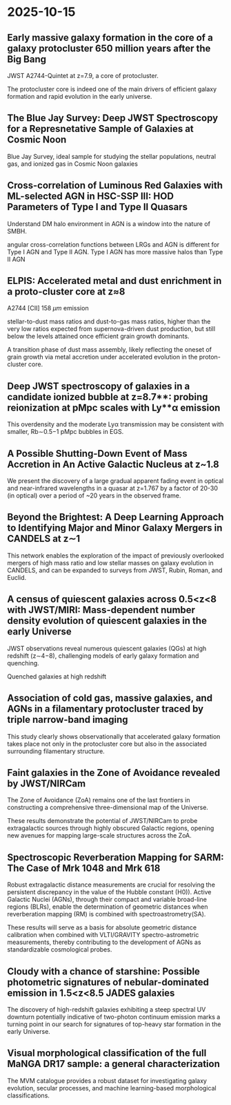 # 2025-10-15

## Early massive galaxy formation in the core of a galaxy protocluster 650 million years after the Big Bang 

JWST A2744-Quintet at z=7.9, a core of protocluster. 

The protocluster core is indeed one of the main drivers of efficient galaxy formation and rapid evolution in the early universe.

## The Blue Jay Survey: Deep JWST Spectroscopy for a Represnetative Sample of Galaxies at Cosmic Noon

Blue Jay Survey, ideal sample for studying the stellar populations, neutral gas, and ionized gas in Cosmic Noon galaxies

## Cross-correlation of Luminous Red Galaxies with ML-selected AGN in HSC-SSP III: HOD Parameters of Type I and Type II Quasars

Understand DM halo environment in AGN is a window into the nature of SMBH.

angular cross-correlation functions between LRGs and AGN is different for Type I AGN and Type II AGN. Type I AGN has more massive halos than Type II AGN

## **ELPIS: Accelerated metal and dust enrichment in a proto-cluster core at** z≈8

A2744 [CII] 158 $\mu m$ emission 

stellar-to-dust mass ratios and dust-to-gas mass ratios, higher than the very low ratios expected from supernova-driven dust production, but still below the levels attained once efficient grain growth dominants.

A transition phase of dust mass assembly, likely reflecting the oneset of grain growth via metal accretion under accelerated evolution in the proton-cluster core.

## **Deep JWST spectroscopy of galaxies in a candidate ionized bubble at** z=8.7**: probing reionization at pMpc scales with Ly**α **emission**

This overdensity and the moderate Lyα transmission may be consistent with smaller, Rb∼0.5−1 pMpc bubbles in EGS. 

## **A Possible Shutting-Down Event of Mass Accretion in An Active Galactic Nucleus at z~1.8**

We present the discovery of a large gradual apparent fading event in optical and near-infrared wavelengths in a quasar at z=1.767 by a factor of 20-30 (in optical) over a period of ~20 years in the observed frame.

## **Beyond the Brightest: A Deep Learning Approach to Identifying Major and Minor Galaxy Mergers in CANDELS at** z∼1

This network enables the exploration of the impact of previously overlooked mergers of high mass ratio and low stellar masses on galaxy evolution in CANDELS, and can be expanded to surveys from JWST, Rubin, Roman, and Euclid.

## **A census of quiescent galaxies across** 0.5<z<8 **with JWST/MIRI: Mass-dependent number density evolution of quiescent galaxies in the early Universe**

JWST observations reveal numerous quiescent galaxies (QGs) at high redshift (z∼4−8), challenging models of early galaxy formation and quenching. 

Quenched galaxies at high redshift

## **Association of cold gas, massive galaxies, and AGNs in a filamentary protocluster traced by triple narrow-band imaging**

This study clearly shows observationally that accelerated galaxy formation takes place not only in the protocluster core but also in the associated surrounding filamentary structure.

## **Faint galaxies in the Zone of Avoidance revealed by JWST/NIRCam**

The Zone of Avoidance (ZoA) remains one of the last frontiers in constructing a comprehensive three-dimensional map of the Universe. 

These results demonstrate the potential of JWST/NIRCam to probe extragalactic sources through highly obscured Galactic regions, opening new avenues for mapping large-scale structures across the ZoA.

## **Spectroscopic Reverberation Mapping for SARM: The Case of Mrk 1048 and Mrk 618**

Robust extragalactic distance measurements are crucial for resolving the persistent discrepancy in the value of the Hubble constant (H0)). Active Galactic Nuclei (AGNs), through their compact and variable broad-line regions (BLRs), enable the determination of geometric distances when reverberation mapping (RM) is combined with spectroastrometry(SA).

These results will serve as a basis for absolute geometric distance calibration when combined with VLTI/GRAVITY spectro-astrometric measurements, thereby contributing to the development of AGNs as standardizable cosmological probes.

## **Cloudy with a chance of starshine: Possible photometric signatures of nebular-dominated emission in** 1.5<z<8.5 **JADES galaxies**

The discovery of high-redshift galaxies exhibiting a steep spectral UV downturn potentially indicative of two-photon continuum emission marks a turning point in our search for signatures of top-heavy star formation in the early Universe. 

## **Visual morphological classification of the full MaNGA DR17 sample: a general characterization**

The MVM catalogue provides a robust dataset for investigating galaxy evolution, secular processes, and machine learning-based morphological classifications.